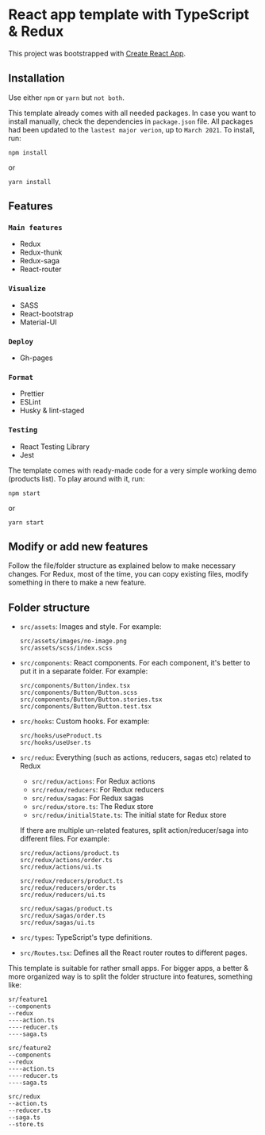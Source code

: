 # React app template with TypeScript & Redux

This project was bootstrapped with [Create React App](https://github.com/facebook/create-react-app).

## Installation

Use either `npm` or `yarn` but `not both`.

This template already comes with all needed packages. In case you want to install manually, check the dependencies in `package.json` file. All packages had been updated to the `lastest major verion`, up to `March 2021`. To install, run:

```
npm install
```

or

```
yarn install
```

## Features

### `Main features`

-   Redux
-   Redux-thunk
-   Redux-saga
-   React-router

### `Visualize`

-   SASS
-   React-bootstrap
-   Material-UI

### `Deploy`

-   Gh-pages

### `Format`

-   Prettier
-   ESLint
-   Husky & lint-staged

### `Testing`

-   React Testing Library
-   Jest

The template comes with ready-made code for a very simple working demo (products list). To play around with it, run:

```
npm start
```

or

```
yarn start
```

## Modify or add new features

Follow the file/folder structure as explained below to make necessary changes. For Redux, most of the time, you can copy existing files, modify something in there to make a new feature.

## Folder structure

-   `src/assets`: Images and style. For example:

    ```
    src/assets/images/no-image.png
    src/assets/scss/index.scss
    ```

-   `src/components`: React components. For each component, it's better to put it in a separate folder. For example:

    ```
    src/components/Button/index.tsx
    src/components/Button/Button.scss
    src/components/Button/Button.stories.tsx
    src/components/Button/Button.test.tsx
    ```

-   `src/hooks`: Custom hooks. For example:

    ```
    src/hooks/useProduct.ts
    src/hooks/useUser.ts
    ```

-   `src/redux`: Everything (such as actions, reducers, sagas etc) related to Redux

    -   `src/redux/actions`: For Redux actions
    -   `src/redux/reducers`: For Redux reducers
    -   `src/redux/sagas`: For Redux sagas
    -   `src/redux/store.ts`: The Redux store
    -   `src/redux/initialState.ts`: The initial state for Redux store

    If there are multiple un-related features, split action/reducer/saga into different files. For example:

    ```
    src/redux/actions/product.ts
    src/redux/actions/order.ts
    src/redux/actions/ui.ts
    ```

    ```
    src/redux/reducers/product.ts
    src/redux/reducers/order.ts
    src/redux/reducers/ui.ts
    ```

    ```
    src/redux/sagas/product.ts
    src/redux/sagas/order.ts
    src/redux/sagas/ui.ts
    ```

-   `src/types`: TypeScript's type definitions.

-   `src/Routes.tsx`: Defines all the React router routes to different pages.

This template is suitable for rather small apps. For bigger apps, a better & more organized way is to split the folder structure into features, something like:

```
sr/feature1
--components
--redux
----action.ts
----reducer.ts
----saga.ts

src/feature2
--components
--redux
----action.ts
----reducer.ts
----saga.ts

src/redux
--action.ts
--reducer.ts
--saga.ts
--store.ts
```
